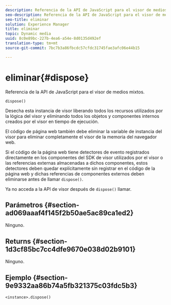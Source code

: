 ```yaml
---
description: Referencia de la API de JavaScript para el visor de medios mixtos.
seo-description: Referencia de la API de JavaScript para el visor de medios mixtos.
seo-title: eliminar
solution: Experience Manager
title: eliminar
topic: Dynamic media
uuid: 8c0e89bc-227b-4ea6-a54e-8d0135d492ef
translation-type: tm+mt
source-git-commit: 7bc7b3a86fbcdc57cfdc31745fae3afc06e44b15

---
```



# eliminar{#dispose}

Referencia de la API de JavaScript para el visor de medios mixtos.

`dispose()`

Desecha esta instancia de visor liberando todos los recursos utilizados por la lógica del visor y eliminando todos los objetos y componentes internos creados por el visor en tiempo de ejecución.

El código de página web también debe eliminar la variable de instancia del visor para eliminar completamente el visor de la memoria del navegador web.

Si el código de la página web tiene detectores de evento registrados directamente en los componentes del SDK de visor utilizados por el visor o las referencias externas almacenadas a dichos componentes, estos detectores deben quedar explícitamente sin registrar en el código de la página web y dichas referencias de componentes externos deben eliminarse antes de llamar `dispose()`.

Ya no acceda a la API de visor después de `dispose()` llamar.

## Parámetros {#section-ad069aaaf4f145f2b50ae5ac89ca1ed2}

Ninguno.

## Returns {#section-1d3cf85bc7cc4dfe9670e038d02b9101}

Ninguno.

## Ejemplo {#section-9e9332aa86b74a5fb321375c03fdc5b3}

```
<instance>.dispose()
```

